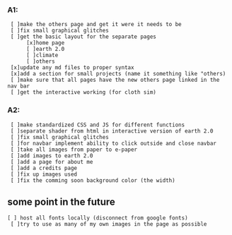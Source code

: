 ### A1:
     [ ]make the others page and get it were it needs to be
     [ ]fix small graphical glitches
     [ ]get the basic layout for the separate pages
          [x]home page
          [ ]earth 2.0
          [ ]climate
          [ ]others
     [x]update any md files to proper syntax
     [x]add a section for small projects (name it something like "others)
     [ ]make sure that all pages have the new others page linked in the nav bar
     [ ]get the interactive working (for cloth sim)
### A2:
     [ ]make standardized CSS and JS for different functions 
     [ ]separate shader from html in interactive version of earth 2.0
     [ ]fix small graphical glitches
     [ ]for navbar implement ability to click outside and close navbar
     [ ]take all images from paper to e-paper
     [ ]add images to earth 2.0
     [ ]add a page for about me
     [ ]add a credits page
     [ ]fix up images used
     [ ]fix the comming soon background color (the width)
     
## some point in the future
	[ ] host all fonts locally (disconnect from google fonts)
     [ ]try to use as many of my own images in the page as possible
